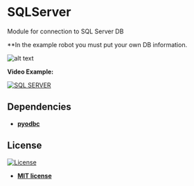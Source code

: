 # SQLServer
Module for connection to SQL Server DB

**In the example robot you must put your own DB information.

![alt text](https://raw.githubusercontent.com/rocketbot-cl/SQLServer/master/example/SQLServer.png)

<strong>Video Example:</strong>

[![SQL SERVER](https://img.youtube.com/vi/DK20nsXWzW4/0.jpg)](https://www.youtube.com/watch?v=DK20nsXWzW4 "SQL SERVER")


<h2>Dependencies</h2>
<p>
  <ul>
    <li><strong><a href="https://pypi.org/project/pyodbc/" rel="nofollow">pyodbc</a></strong></li>
  </ul>  
</p>  

<h2>License</h2>

<p><a href="http://badges.mit-license.org" rel="nofollow"><img src="https://camo.githubusercontent.com/107590fac8cbd65071396bb4d04040f76cde5bde/687474703a2f2f696d672e736869656c64732e696f2f3a6c6963656e73652d6d69742d626c75652e7376673f7374796c653d666c61742d737175617265" alt="License" data-canonical-src="http://img.shields.io/:license-mit-blue.svg?style=flat-square" style="max-width:100%;"></a></p>

<ul>
  <li><strong><a href="http://opensource.org/licenses/mit-license.php" rel="nofollow">MIT license</a></strong></li>
</ul>  
